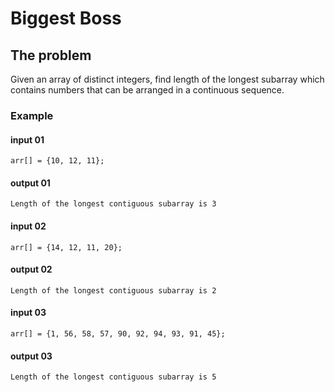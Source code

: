 # Biggest Boss

## The problem
Given an array of distinct integers, find length of the longest subarray which contains numbers that can be arranged in a continuous sequence.

### Example

#### input 01
```
arr[] = {10, 12, 11};
```

#### output 01
```
Length of the longest contiguous subarray is 3

```

#### input 02
```
arr[] = {14, 12, 11, 20};
```

#### output 02
```
Length of the longest contiguous subarray is 2

```

#### input 03
```
arr[] = {1, 56, 58, 57, 90, 92, 94, 93, 91, 45};
```

#### output 03
```
Length of the longest contiguous subarray is 5
```